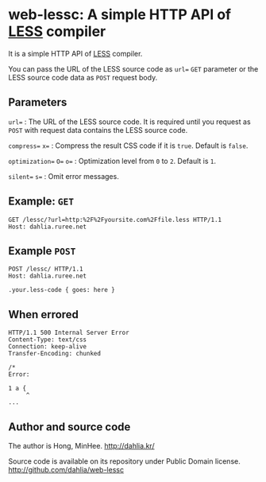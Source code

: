 
web-lessc: A simple HTTP API of [LESS][] compiler
=================================================

It is a simple HTTP API of [LESS][] compiler. 

  [less]: http://github.com/cloudhead/less.js

You can pass the URL of the LESS source code as `url=` `GET` parameter or
the LESS source code data as `POST` request body.


Parameters
----------

`url=`
:   The URL of the LESS source code. It is required until you request as `POST`
    with request data contains the LESS source code.

`compress=`
`x=`
:   Compress the result CSS code if it is `true`. Default is `false`.

`optimization=`
`O=`
`o=`
:   Optimization level from `0` to `2`. Default is `1`.

`silent=`
`s=`
:   Omit error messages.


Example: `GET`
--------------

    GET /lessc/?url=http:%2F%2Fyoursite.com%2Ffile.less HTTP/1.1
    Host: dahlia.ruree.net


Example `POST`
--------------

    POST /lessc/ HTTP/1.1
    Host: dahlia.ruree.net

    .your.less-code { goes: here }


When errored
------------

    HTTP/1.1 500 Internal Server Error
    Content-Type: text/css
    Connection: keep-alive
    Transfer-Encoding: chunked

    /*
    Error:

    1 a {
         ^
    ...


Author and source code
----------------------

The author is Hong, MinHee. <http://dahlia.kr/>

Source code is available on its repository under Public Domain license.
<http://github.com/dahlia/web-lessc>

